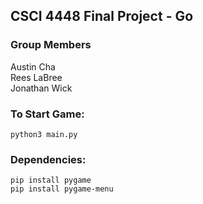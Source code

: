 ## CSCI 4448 Final Project - Go
### Group Members
Austin Cha \
Rees LaBree \
Jonathan Wick 

### To Start Game:
    python3 main.py

### Dependencies:
    pip install pygame
    pip install pygame-menu
